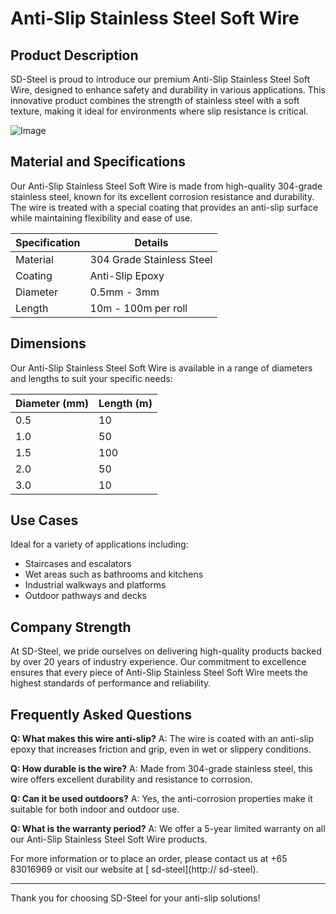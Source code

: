 # Anti-Slip Stainless Steel Soft Wire

## Product Description
SD-Steel is proud to introduce our premium Anti-Slip Stainless Steel Soft Wire, designed to enhance safety and durability in various applications. This innovative product combines the strength of stainless steel with a soft texture, making it ideal for environments where slip resistance is critical.

![Image](https://github.com/user-attachments/assets/2567258e-e124-48-932d-1809bd27ef0b)

## Material and Specifications
Our Anti-Slip Stainless Steel Soft Wire is made from high-quality 304-grade stainless steel, known for its excellent corrosion resistance and durability. The wire is treated with a special coating that provides an anti-slip surface while maintaining flexibility and ease of use.

| Specification | Details |
|---------------|---------|
| Material      | 304 Grade Stainless Steel |
| Coating       | Anti-Slip Epoxy |
| Diameter      | 0.5mm - 3mm |
| Length        | 10m - 100m per roll |

## Dimensions
Our Anti-Slip Stainless Steel Soft Wire is available in a range of diameters and lengths to suit your specific needs:

| Diameter (mm) | Length (m) |
|---------------|------------|
| 0.5           | 10         |
| 1.0           | 50         |
| 1.5           | 100        |
| 2.0           | 50         |
| 3.0           | 10         |

## Use Cases
Ideal for a variety of applications including:
- Staircases and escalators
- Wet areas such as bathrooms and kitchens
- Industrial walkways and platforms
- Outdoor pathways and decks

## Company Strength
At SD-Steel, we pride ourselves on delivering high-quality products backed by over 20 years of industry experience. Our commitment to excellence ensures that every piece of Anti-Slip Stainless Steel Soft Wire meets the highest standards of performance and reliability.

## Frequently Asked Questions
**Q: What makes this wire anti-slip?**
A: The wire is coated with an anti-slip epoxy that increases friction and grip, even in wet or slippery conditions.

**Q: How durable is the wire?**
A: Made from 304-grade stainless steel, this wire offers excellent durability and resistance to corrosion.

**Q: Can it be used outdoors?**
A: Yes, the anti-corrosion properties make it suitable for both indoor and outdoor use.

**Q: What is the warranty period?**
A: We offer a 5-year limited warranty on all our Anti-Slip Stainless Steel Soft Wire products.

For more information or to place an order, please contact us at +65 83016969 or visit our website at [ sd-steel](http:// sd-steel).

---

Thank you for choosing SD-Steel for your anti-slip solutions!